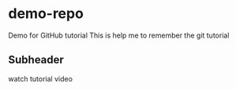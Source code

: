 # demo-repo
Demo for GitHub tutorial
This is help me to remember the git tutorial

## Subheader
watch tutorial video